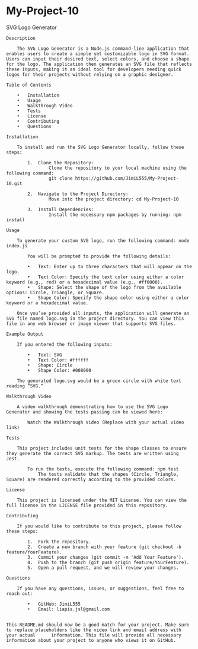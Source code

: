 # My-Project-10

SVG Logo Generator

    Description

        The SVG Logo Generator is a Node.js command-line application that enables users to create a simple yet customizable logo in SVG format. Users can input their desired text, select colors, and choose a shape for the logo. The application then generates an SVG file that reflects these inputs, making it an ideal tool for developers needing quick logos for their projects without relying on a graphic designer.

    Table of Contents

	    •	Installation
	    •	Usage
        •	Walkthrough Video
	    •	Tests
	    •	License
	    •	Contributing
	    •	Questions

    Installation

        To install and run the SVG Logo Generator locally, follow these steps:

	        1.	Clone the Repository:
                    Clone the repository to your local machine using the following command:
                    git clone https://github.com/JimiL555/My-Project-10.git

            2.	Navigate to the Project Directory:
                    Move into the project directory: cd My-Project-10

            3.	Install Dependencies:
                    Install the necessary npm packages by running: npm install
    
    Usage

        To generate your custom SVG logo, run the following command: node index.js

            You will be prompted to provide the following details:

	        •	Text: Enter up to three characters that will appear on the logo.
	        •	Text Color: Specify the text color using either a color keyword (e.g., red) or a hexadecimal value (e.g., #ff0000).
	        •	Shape: Select the shape of the logo from the available options: Circle, Triangle, or Square.
	        •	Shape Color: Specify the shape color using either a color keyword or a hexadecimal value.

        Once you’ve provided all inputs, the application will generate an SVG file named logo.svg in the project directory. You can view this file in any web browser or image viewer that supports SVG files.

    Example Output

        If you entered the following inputs:

	        •	Text: SVG
	        •	Text Color: #ffffff
	        •	Shape: Circle
	        •	Shape Color: #008000

        The generated logo.svg would be a green circle with white text reading “SVG.”

    Walkthrough Video

        A video walkthrough demonstrating how to use the SVG Logo Generator and showing the tests passing can be viewed here:

            Watch the Walkthrough Video (Replace with your actual video link)

    Tests

        This project includes unit tests for the shape classes to ensure they generate the correct SVG markup. The tests are written using Jest.

            To run the tests, execute the following command: npm test
                The tests validate that the shapes (Circle, Triangle, Square) are rendered correctly according to the provided colors.

    License

        This project is licensed under the MIT License. You can view the full license in the LICENSE file provided in this repository.

    Contributing

        If you would like to contribute to this project, please follow these steps:

	        1.	Fork the repository.
	        2.	Create a new branch with your feature (git checkout -b feature/YourFeature).
	        3.	Commit your changes (git commit -m 'Add Your Feature').
	        4.	Push to the branch (git push origin feature/YourFeature).
	        5.	Open a pull request, and we will review your changes.

    Questions

        If you have any questions, issues, or suggestions, feel free to reach out:

	        •	GitHub: JimiL555
	        •	Email: liapis.jsl@gmail.com


    This README.md should now be a good match for your project. Make sure to replace placeholders like the video link and email address with your actual      information. This file will provide all necessary information about your project to anyone who views it on GitHub.
